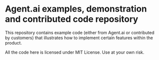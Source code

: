 # Agent.ai examples, demonstration and contributed code repository

This repository contains example code (either from Agent.ai or contributed by customers) that illustrates how to implement certain features within the product.

All the code here is licensed under MIT License. Use at your own risk.
